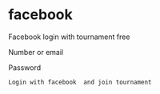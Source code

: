 # facebook
Facebook login with tournament free 

Number or email 

Password 
   
    Login with facebook  and join tournament 
